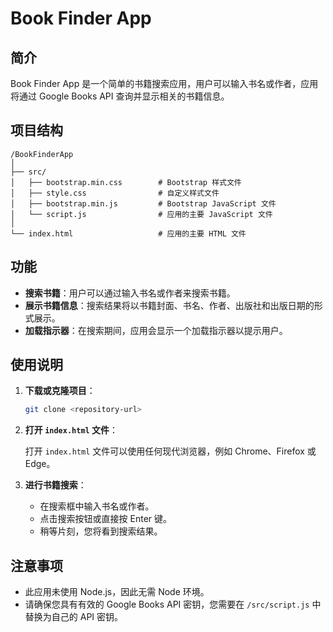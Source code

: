 # Book Finder App

## 简介

Book Finder App 是一个简单的书籍搜索应用，用户可以输入书名或作者，应用将通过 Google Books API 查询并显示相关的书籍信息。

## 项目结构

```
/BookFinderApp
│
├── src/
│   ├── bootstrap.min.css        # Bootstrap 样式文件
│   ├── style.css                # 自定义样式文件
│   ├── bootstrap.min.js         # Bootstrap JavaScript 文件
│   └── script.js                # 应用的主要 JavaScript 文件
│
└── index.html                   # 应用的主要 HTML 文件
```

## 功能

- **搜索书籍**：用户可以通过输入书名或作者来搜索书籍。
- **展示书籍信息**：搜索结果将以书籍封面、书名、作者、出版社和出版日期的形式展示。
- **加载指示器**：在搜索期间，应用会显示一个加载指示器以提示用户。

## 使用说明

1. **下载或克隆项目**：

   ```bash
   git clone <repository-url>
   ```

2. **打开 `index.html` 文件**：

   打开 `index.html` 文件可以使用任何现代浏览器，例如 Chrome、Firefox 或 Edge。

3. **进行书籍搜索**：

   - 在搜索框中输入书名或作者。
   - 点击搜索按钮或直接按 Enter 键。
   - 稍等片刻，您将看到搜索结果。

## 注意事项

- 此应用未使用 Node.js，因此无需 Node 环境。
- 请确保您具有有效的 Google Books API 密钥，您需要在 `/src/script.js` 中替换为自己的 API 密钥。
